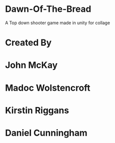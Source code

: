 # Dawn-Of-The-Bread
A Top down shooter game made in unity for collage
# Created By
# John McKay
# Madoc Wolstencroft
# Kirstin Riggans   
# Daniel Cunningham
